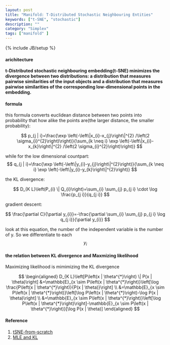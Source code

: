 ```yaml
---
layout: post
title: "Manifold: T-Distributed Stochastic Neighbouring Entities"
keywords: ["t-SNE", "stochastic"]
description: ""
category: "Simplex"
tags: ["manifold" ]
---
```

{% include JB/setup %}

#### arichitecture
**t-Distributed stochastic neighbouring embedding(t-SNE) minimizes the divergence between two distributions:
a distribution that measures pairwise similarities of the input objects and a distribution that measures pairwise
similarities of the corresponding low-dimensional points in the embedding.**


#### formula

this formula converts euclidean distance between two points into probability that how alike the points are(the larger distance, the smaller probability):

$$
p_{j | i}=\frac{\exp \left(-\left\|x_{i}-x_{j}\right\|^{2} /\left(2 \sigma_{i}^{2}\right)\right)}{\sum_{k \neq i} \exp \left(-\left\|x_{i}-x_{k}\right\|^{2} /\left(2 \sigma_{i}^{2}\right)\right)}
$$

while for the low dimensional countpart:
$$
q_{j | i}=\frac{\exp \left(-\left\|y_{i}-y_{j}\right\|^{2}\right)}{\sum_{k \neq i} \exp \left(-\left\|y_{i}-y_{k}\right\|^{2}\right)}
$$

the KL divergence:

$$
D_{K L}\left(P_{i} \| Q_{i}\right)=\sum_{i} \sum_{j} p_{j i} \cdot \log \frac{p_{j i}}{q_{j i}}
$$

gradient descent:

$$
\frac{\partial C}{\partial y_{i}}=-\frac{\partial \sum_{i} \sum_{j} p_{j i} \log q_{j i}}{\partial y_{i}}
$$

look at this equation, the number of the independent variable is the number of y. So we differentiate to each
$$y_{i}$$

#### the relation between KL divergence and Maxmizing likelihood

Maximizing likelihood is mimimizing the KL divergence

$$
\begin{aligned} D_{K L}\left[P\left(x | \theta^{*}\right) \| P(x | \theta)\right] &=\mathbb{E}_{x \sim P\left(x | \theta^{*}\right)}\left[\log \frac{P\left(x | \theta^{*}\right)}{P(x | \theta)}\right] \\ &=\mathbb{E}_{x \sim P\left(x | \theta^{*}\right)}\left[\log P\left(x | \theta^{*}\right)-\log P(x | \theta)\right] \\ &=\mathbb{E}_{x \sim P\left(x | \theta^{*}\right)}\left[\log P\left(x | \theta^{*}\right)\right]-\mathbb{E}_{x \sim P\left(x | \theta^{*}\right)}[\log P(x | \theta)] \end{aligned}
$$



#### Reference
1. [tSNE-from-scratch](https://wu-2018.github.io/2018/11/30/tSNE-from-scratch.html)
2. [MLE and KL](https://wiseodd.github.io/techblog/2017/01/26/kl-mle/)

